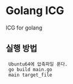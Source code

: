 # Golang ICG
ICG for golang

## 실행 방법
```
 Ubuntu64에 압축파일 푼다.
 go build main.go
 main target_file
 ```
